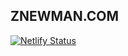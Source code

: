 ZNEWMAN.COM
-----------
[![Netlify Status](https://api.netlify.com/api/v1/badges/4302343e-295f-4c78-b70e-0f6bea9dc520/deploy-status)](https://app.netlify.com/sites/znewman-dot-com/deploys)
